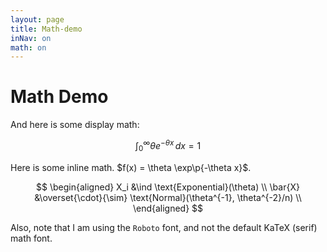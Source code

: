 ```yaml
---
layout: page
title: Math-demo
inNav: on
math: on
---
```


# Math Demo

And here is some display math:

$$
\int_0^\infty \theta e^{-\theta x}\, dx = 1
$$

Here is some inline math. $f(x) = \theta \exp\p{-\theta x}$.

$$
\begin{aligned}
X_i &\ind \text{Exponential}(\theta) \\
\bar{X} &\overset{\cdot}{\sim} \text{Normal}(\theta^{-1}, \theta^{-2}/n) \\
\end{aligned}
$$

Also, note that I am using the `Roboto` font, and not the default KaTeX (serif)
math font.
